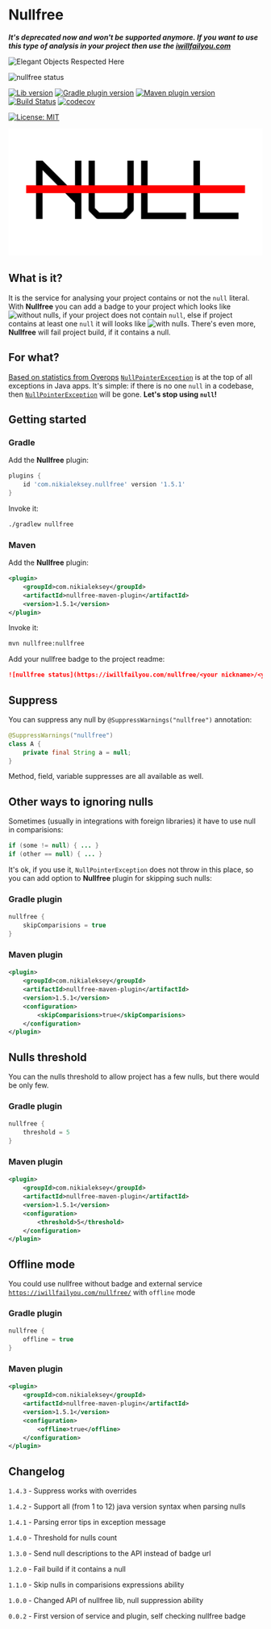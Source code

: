 # Nullfree

**_It's deprecated now and won't be supported anymore. If you want to use this 
type of analysis in your project then use the [iwillfailyou.com](https://iwillfailyou.com)_**

![Elegant Objects Respected Here](https://www.elegantobjects.org/badge.svg)

![nullfree status](https://iwillfailyou.com/nullfree/nikialeksey/nullfree)

[![Lib version](https://img.shields.io/maven-central/v/com.nikialeksey/nullfree.svg?label=lib)](https://maven-badges.herokuapp.com/maven-central/com.nikialeksey/nullfree)
[![Gradle plugin version](https://img.shields.io/maven-metadata/v/https/plugins.gradle.org/m2/com/nikialeksey/nullfree/com.nikialeksey.nullfree.gradle.plugin/maven-metadata.xml.svg?label=plugin-gradle)](https://plugins.gradle.org/plugin/com.nikialeksey.nullfree)
[![Maven plugin version](https://img.shields.io/bintray/v/nikialeksey/java/nullfree-maven-plugin.svg?label=plugin-maven)](https://bintray.com/nikialeksey/java/nullfree-maven-plugin/_latestVersion)
[![Build Status](https://travis-ci.org/nikialeksey/nullfree.svg?branch=master)](https://travis-ci.org/nikialeksey/nullfree)
[![codecov](https://codecov.io/gh/nikialeksey/nullfree/branch/master/graph/badge.svg)](https://codecov.io/gh/nikialeksey/nullfree)

[![License: MIT](https://img.shields.io/badge/License-MIT-yellow.svg)](https://github.com/nikialeksey/nullfree/blob/master/LICENSE)

![logo](https://raw.githubusercontent.com/nikialeksey/nullfree/master/assets/github-logo.png)

## What is it?

It is the service for analysing your project contains or not the `null` literal.
With **Nullfree** you can add a badge to your project which looks like 
![without nulls](https://img.shields.io/badge/nullfree-approved-green.svg), if your project
does not contain `null`, else if project contains at least one `null` it will looks like
![with nulls](https://img.shields.io/badge/nullfree-declined-red.svg). There's even more, **Nullfree** will fail project
build, if it contains a null.

## For what?

[Based on statistics from Overops](https://blog.overops.com/the-top-10-exceptions-types-in-production-java-applications-based-on-1b-events/)
[`NullPointerException`](https://docs.oracle.com/javase/8/docs/api/?java/lang/NullPointerException.html)
is at the top of all exceptions in Java apps.
It's simple: if there is no one `null` in a codebase, then
[`NullPointerException`](https://docs.oracle.com/javase/8/docs/api/?java/lang/NullPointerException.html)
will be gone. **Let's stop using `null`!**

## Getting started

### Gradle
Add the **Nullfree** plugin:
```groovy
plugins {
    id 'com.nikialeksey.nullfree' version '1.5.1'
}
```

Invoke it:
```bash
./gradlew nullfree
```

### Maven
Add the **Nullfree** plugin:
```xml
<plugin>
    <groupId>com.nikialeksey</groupId>
    <artifactId>nullfree-maven-plugin</artifactId>
    <version>1.5.1</version>
</plugin>
```

Invoke it:
```bash
mvn nullfree:nullfree
```

Add your nullfree badge to the project readme:
```markdown
![nullfree status](https://iwillfailyou.com/nullfree/<your nickname>/<your repo>)
```

## Suppress
You can suppress any null by `@SuppressWarnings("nullfree")` annotation:
```java
@SuppressWarnings("nullfree")
class A {
    private final String a = null;
}
```
Method, field, variable suppresses are all available as well.

## Other ways to ignoring nulls

Sometimes (usually in integrations with foreign libraries) it have to use null in comparisions:
```java
if (some != null) { ... }
if (other == null) { ... }
```
It's ok, if you use it, `NullPointerException` does not throw in this place, so you can add option to **Nullfree**
plugin for skipping such nulls: 

### Gradle plugin
```groovy
nullfree {
    skipComparisions = true
}
```

### Maven plugin
```xml
<plugin>
    <groupId>com.nikialeksey</groupId>
    <artifactId>nullfree-maven-plugin</artifactId>
    <version>1.5.1</version>
    <configuration>
        <skipComparisions>true</skipComparisions>
    </configuration>
</plugin>
```

## Nulls threshold
You can the nulls threshold to allow project has a few nulls, but there would be only few.

### Gradle plugin
```groovy
nullfree {
    threshold = 5
}
```

### Maven plugin
```xml
<plugin>
    <groupId>com.nikialeksey</groupId>
    <artifactId>nullfree-maven-plugin</artifactId>
    <version>1.5.1</version>
    <configuration>
        <threshold>5</threshold>
    </configuration>
</plugin>
```

## Offline mode
You could use nullfree without badge and external service 
[`https://iwillfailyou.com/nullfree/`](https://iwillfailyou.com/nullfree/)
with `offline` mode

### Gradle plugin
```groovy
nullfree {
    offline = true
}
```

### Maven plugin
```xml
<plugin>
    <groupId>com.nikialeksey</groupId>
    <artifactId>nullfree-maven-plugin</artifactId>
    <version>1.5.1</version>
    <configuration>
        <offline>true</offline>
    </configuration>
</plugin>
```

## Changelog
`1.4.3` - Suppress works with overrides

`1.4.2` - Support all (from 1 to 12) java version syntax when parsing nulls

`1.4.1` - Parsing error tips in exception message

`1.4.0` - Threshold for nulls count

`1.3.0` - Send null descriptions to the API instead of badge url

`1.2.0` - Fail build if it contains a null

`1.1.0` - Skip nulls in comparisions expressions ability

`1.0.0` - Changed API of nullfree lib, null suppression ability

`0.0.2` - First version of service and plugin, self checking nullfree badge
